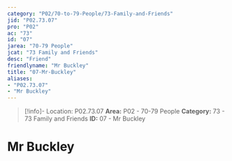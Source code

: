 ```yaml
---
category: "P02/70-to-79-People/73-Family-and-Friends"
jid: "P02.73.07"
pro: "P02"
ac: "73"
id: "07"
jarea: "70-79 People"
jcat: "73 Family and Friends"
desc: "Friend"
friendlyname: "Mr Buckley"
title: "07-Mr-Buckley"
aliases: 
- "P02.73.07"
- "Mr Buckley"
---
```

>[!info]- Location: P02.73.07
>**Area:** P02 - 70-79 People
>**Category:** 73 - 73 Family and Friends
>**ID:** 07 - Mr Buckley

# Mr Buckley